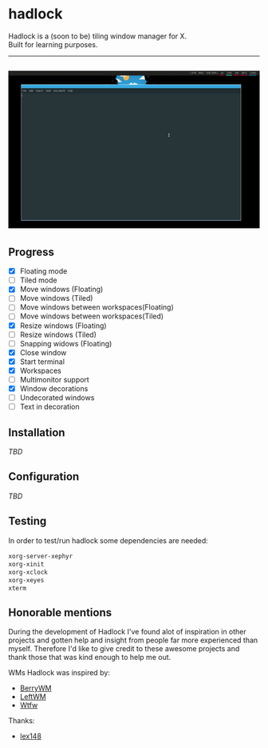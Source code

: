 # hadlock  

Hadlock is a (soon to be) tiling window manager for X.  
Built for learning purposes.  

---
![](hadlock.gif)
---

## Progress

- [x] Floating mode
- [ ] Tiled mode 
- [x] Move windows (Floating)  
- [ ] Move windows (Tiled) 
- [ ] Move windows between workspaces(Floating)  
- [ ] Move windows between workspaces(Tiled) 
- [x] Resize windows (Floating) 
- [ ] Resize windows (Tiled) 
- [ ] Snapping widows (Floating) 
- [x] Close window 
- [x] Start terminal 
- [x] Workspaces 
- [ ] Multimonitor support 
- [x] Window decorations 
- [ ] Undecorated windows 
- [ ] Text in decoration 

## Installation
_TBD_

## Configuration
_TBD_

## Testing
In order to test/run hadlock some dependencies are needed:
```
xorg-server-xephyr
xorg-xinit
xorg-xclock
xorg-xeyes
xterm
```

## Honorable mentions
During the development of Hadlock I've found alot of inspiration in other projects and gotten help and insight from people far more experienced than myself.
Therefore I'd like to give credit to these awesome projects and thank those that was kind enough to help me out.

WMs Hadlock was inspired by:
- [BerryWM](https://github.com/JLErvin/berry)
- [LeftWM](https://github.com/leftwm/leftwm)
- [Wtfw](https://github.com/Kintaro/wtftw)

Thanks:
- [lex148](https://github.com/lex148)
